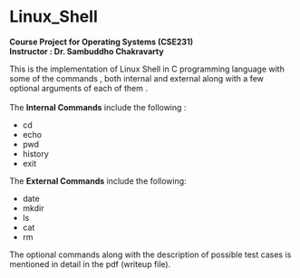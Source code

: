 # Linux_Shell

<b> Course Project for Operating Systems (CSE231) </b><br>
<b> Instructor : Dr. Sambuddho Chakravarty </b>

This is the implementation of Linux Shell in C programming language with some of the commands , both internal and external along with a few optional arguments of each of them .<br><br>
The <b>Internal Commands</b> include the following :
* cd
* echo
* pwd
* history
* exit

The <b>External Commands</b> include the following:
* date
* mkdir
* ls
* cat
* rm

The optional commands along with the description of possible test cases is mentioned in detail in the pdf (writeup file).
